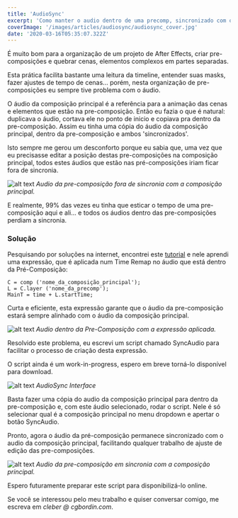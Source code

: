 ```yaml
---
title: 'AudioSync'
excerpt: 'Como manter o audio dentro de uma precomp, sincronizado com o tempo da comp principal.'
coverImage: '/images/articles/audiosync/audiosync_cover.jpg'
date: '2020-03-16T05:35:07.322Z'
---
```


É muito bom para a organização de um projeto de After Effects, criar pre-composições e quebrar cenas, elementos complexos em partes separadas. 

Esta prática facilita bastante uma leitura da timeline, entender suas masks, fazer ajustes de tempo de cenas... porém, nesta organização de pre-composições eu sempre tive problema com o áudio. 

O áudio da composição principal é a referência para a animação das cenas e elementos que estão na pre-composição. Então eu fazia o que é natural: duplicava o áudio, cortava ele no ponto de inicio e copiava pra dentro da pre-composição. Assim eu tinha uma cópia do áudio da composição principal, dentro da pre-composição e ambos 'sincronizados'.

Isto sempre me gerou um desconforto porque eu sabia que, uma vez que eu precisasse editar a posição destas pre-composições na composição principal, todos estes áudios que estão nas pré-composições iriam ficar fora de sincronia.

![alt text](/images/articles/audiosync/audiosync_precomp.gif "Audio da pre-composição fora de sincronia com a composição principal.")
*Audio da pre-composição fora de sincronia com a composição principal.*

E realmente, 99% das vezes eu tinha que esticar o tempo de uma pre-composição aqui e ali... e todos os áudios dentro das pre-composições perdiam a sincronia.

### Solução

Pesquisando por soluções na internet, encontrei este <a href="https://www.youtube.com/watch?v=uEkMQo1CfXs" target="_blank">tutorial</a> e nele aprendi uma expressão, que é aplicada num Time Remap no áudio que está dentro da Pré-Composição:

```
C = comp ('nome_da_composição_principal');
L = C.layer ('nome_da_precomp');
MainT = time + L.startTime;
```

Curta e eficiente, esta expressão garante que o áudio da pre-composição estará sempre alinhado com o áudio da composição principal.

![alt text](/images/articles/audiosync/audiosync_precomp_com_expression.png "Audio dentro da Pre-Composição com a expressão aplicada.")
*Audio dentro da Pre-Composição com a expressão aplicada.*

Resolvido este problema, eu escrevi um script chamado SyncAudio para facilitar o processo de criação desta expressão.

O script ainda é um work-in-progress, espero em breve torná-lo disponível para download.

![alt text](/images/articles/audiosync/audiosync_interface.png#width_auto "AudioSync Interface.")
*AudioSync Interface*

Basta fazer uma cópia do audio da composição principal para dentro da pre-composição e, com este áudio selecionado, rodar o script.
Nele é só selecionar qual é a composição principal no menu dropdown e apertar o botão SyncAudio.

Pronto, agora o áudio da pré-composição permanece sincronizado com o audio da composição principal, facilitando qualquer trabalho de ajuste de edição das pre-composições.

![alt text](/images/articles/audiosync/audiosync_precomp_finalizada.gif "Audio da pre-composição em sincronia com a composição principal.")
*Audio da pre-composição em sincronia com a composição principal.*

Espero futuramente preparar este script para disponibilizá-lo online.

Se você se interessou pelo meu trabalho e quiser conversar comigo, me escreva em *cleber @ cgbordin.com*.